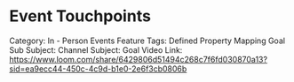 # Event Touchpoints

Category: In - Person Events
Feature Tags: Defined Property Mapping Goal
Sub Subject: Channel
Subject: Goal
Video Link: https://www.loom.com/share/6429806d51494c268c7f6fd030870a13?sid=ea9ecc44-450c-4c9d-b1e0-2e6f3cb0806b